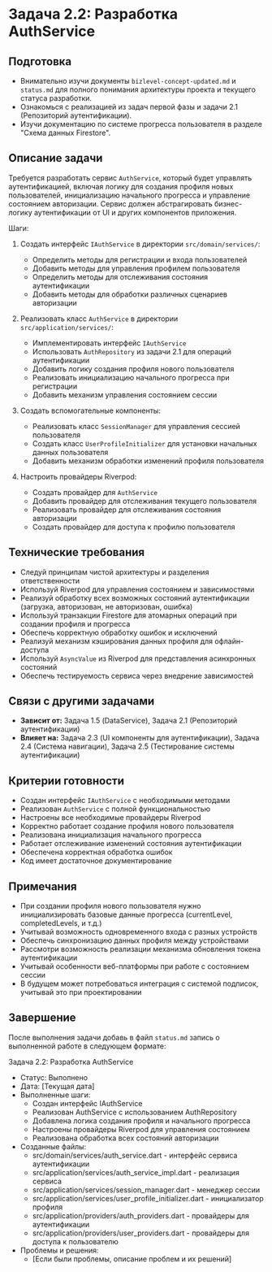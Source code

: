 # Задача 2.2: Разработка AuthService

## Подготовка
- Внимательно изучи документы `bizlevel-concept-updated.md` и `status.md` для полного понимания архитектуры проекта и текущего статуса разработки.
- Ознакомься с реализацией из задач первой фазы и задачи 2.1 (Репозиторий аутентификации).
- Изучи документацию по системе прогресса пользователя в разделе "Схема данных Firestore".

## Описание задачи
Требуется разработать сервис `AuthService`, который будет управлять аутентификацией, включая логику для создания профиля новых пользователей, инициализацию начального прогресса и управление состоянием авторизации. Сервис должен абстрагировать бизнес-логику аутентификации от UI и других компонентов приложения.

Шаги:
1. Создать интерфейс `IAuthService` в директории `src/domain/services/`:
   - Определить методы для регистрации и входа пользователей
   - Добавить методы для управления профилем пользователя
   - Определить методы для отслеживания состояния аутентификации
   - Добавить методы для обработки различных сценариев авторизации

2. Реализовать класс `AuthService` в директории `src/application/services/`:
   - Имплементировать интерфейс `IAuthService`
   - Использовать `AuthRepository` из задачи 2.1 для операций аутентификации
   - Добавить логику создания профиля нового пользователя
   - Реализовать инициализацию начального прогресса при регистрации
   - Добавить механизм управления состоянием сессии

3. Создать вспомогательные компоненты:
   - Реализовать класс `SessionManager` для управления сессией пользователя
   - Создать класс `UserProfileInitializer` для установки начальных данных пользователя
   - Добавить механизм обработки изменений профиля пользователя

4. Настроить провайдеры Riverpod:
   - Создать провайдер для `AuthService`
   - Добавить провайдер для отслеживания текущего пользователя
   - Реализовать провайдер для отслеживания состояния авторизации
   - Создать провайдер для доступа к профилю пользователя

## Технические требования
- Следуй принципам чистой архитектуры и разделения ответственности
- Используй Riverpod для управления состоянием и зависимостями
- Реализуй обработку всех возможных состояний аутентификации (загрузка, авторизован, не авторизован, ошибка)
- Используй транзакции Firestore для атомарных операций при создании профиля и прогресса
- Обеспечь корректную обработку ошибок и исключений
- Реализуй механизм кэширования данных профиля для офлайн-доступа
- Используй `AsyncValue` из Riverpod для представления асинхронных состояний
- Обеспечь тестируемость сервиса через внедрение зависимостей

## Связи с другими задачами
- **Зависит от:** Задача 1.5 (DataService), Задача 2.1 (Репозиторий аутентификации)
- **Влияет на:** Задача 2.3 (UI компоненты для аутентификации), Задача 2.4 (Система навигации), Задача 2.5 (Тестирование системы аутентификации)

## Критерии готовности
- Создан интерфейс `IAuthService` с необходимыми методами
- Реализован `AuthService` с полной функциональностью
- Настроены все необходимые провайдеры Riverpod
- Корректно работает создание профиля нового пользователя
- Реализована инициализация начального прогресса
- Работает отслеживание изменений состояния аутентификации
- Обеспечена корректная обработка ошибок
- Код имеет достаточное документирование

## Примечания
- При создании профиля нового пользователя нужно инициализировать базовые данные прогресса (currentLevel, completedLevels, и т.д.)
- Учитывай возможность одновременного входа с разных устройств
- Обеспечь синхронизацию данных профиля между устройствами
- Рассмотри возможность реализации механизма обновления токена аутентификации
- Учитывай особенности веб-платформы при работе с состоянием сессии
- В будущем может потребоваться интеграция с системой подписок, учитывай это при проектировании

## Завершение
После выполнения задачи добавь в файл `status.md` запись о выполненной работе в следующем формате:

Задача 2.2: Разработка AuthService
* Статус: Выполнено
* Дата: [Текущая дата]
* Выполненные шаги:
    * Создан интерфейс IAuthService
    * Реализован AuthService с использованием AuthRepository
    * Добавлена логика создания профиля и начального прогресса
    * Настроены провайдеры Riverpod для управления состоянием
    * Реализована обработка всех состояний авторизации
* Созданные файлы:
    * src/domain/services/auth_service.dart - интерфейс сервиса аутентификации
    * src/application/services/auth_service_impl.dart - реализация сервиса
    * src/application/services/session_manager.dart - менеджер сессии
    * src/application/services/user_profile_initializer.dart - инициализатор профиля
    * src/application/providers/auth_providers.dart - провайдеры для аутентификации
    * src/application/providers/user_providers.dart - провайдеры для доступа к пользователю
* Проблемы и решения:
    * [Если были проблемы, описание проблем и их решений]